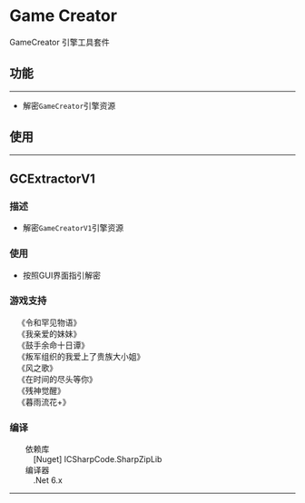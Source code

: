 # Game Creator

GameCreator 引擎工具套件

## 功能
---
* 解密`GameCreator`引擎资源

## 使用
---
## GCExtractorV1
### 描述
* 解密`GameCreatorV1`引擎资源
### 使用
* 按照GUI界面指引解密
### 游戏支持
&emsp;《令和罕见物语》<br>
&emsp;《我亲爱的妹妹》<br>
&emsp;《鼓手余命十日谭》<br>
&emsp;《叛军组织的我爱上了贵族大小姐》<br>
&emsp;《风之歌》<br>
&emsp;《在时间的尽头等你》<br>
&emsp;《残神觉醒》<br>
&emsp;《暮雨流花+》<br>
### 编译
&emsp;&emsp;依赖库<br>
&emsp;&emsp;&emsp;\[Nuget\] ICSharpCode.SharpZipLib<br>
&emsp;&emsp;编译器<br>
&emsp;&emsp;&emsp;.Net 6.x<br>

---
